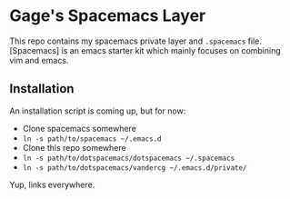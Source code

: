 # Gage's Spacemacs Layer

This repo contains my spacemacs private layer and `.spacemacs` file.
[Spacemacs] is an emacs starter kit which mainly focuses on combining
vim and emacs.

## Installation

An installation script is coming up, but for now:

- Clone spacemacs somewhere
- `ln -s path/to/spacemacs ~/.emacs.d`
- Clone this repo somewhere
- `ln -s path/to/dotspacemacs/dotspacemacs ~/.spacemacs`
- `ln -s path/to/dotspacemacs/vandercg ~/.emacs.d/private/`

Yup, links everywhere.
